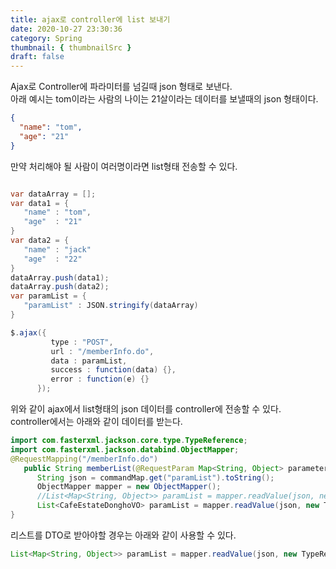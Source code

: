 ```yaml
---
title: ajax로 controller에 list 보내기
date: 2020-10-27 23:30:36
category: Spring
thumbnail: { thumbnailSrc }
draft: false
---
```


Ajax로 Controller에 파라미터를 넘길때 json 형태로 보낸다.
<br>아래 예시는 tom이라는 사람의 나이는 21살이라는 데이터를 보낼때의 json 형태이다.

```json
{
  "name": "tom",
  "age": "21"
}
```

만약 처리해야 될 사람이 여러명이라면 list형태 전송할 수 있다.

```java script

var dataArray = [];
var data1 = {
   "name" : "tom",
   "age"  : "21"
}
var data2 = {
   "name" : "jack"
   "age"  : "22"
}
dataArray.push(data1);
dataArray.push(data2);
var paramList = {
   "paramList" : JSON.stringify(dataArray)
}

$.ajax({
         type : "POST",
         url : "/memberInfo.do",
         data : paramList,
         success : function(data) {},
         error : function(e) {}
      });
```

위와 같이 ajax에서 list형태의 json 데이터를 controller에 전송할 수 있다.
<br> controller에서는 아래와 같이 데이터를 받는다.

```java
import com.fasterxml.jackson.core.type.TypeReference;
import com.fasterxml.jackson.databind.ObjectMapper;
@RequestMapping("/memberInfo.do")
   public String memberList(@RequestParam Map<String, Object> parameters{
      String json = commandMap.get("paramList").toString();
      ObjectMapper mapper = new ObjectMapper();
      //List<Map<String, Object>> paramList = mapper.readValue(json, new TypeReference<ArrayList<Map<String, Object>>>(){});
      List<CafeEstateDonghoVO> paramList = mapper.readValue(json, new TypeReference<ArrayList<CafeEstateDonghoVO>>(){});
}
```

리스트를 DTO로 받아야할 경우는 아래와 같이 사용할 수 있다.

```java
List<Map<String, Object>> paramList = mapper.readValue(json, new TypeReference<ArrayList<Map<String, Object>>>(){});


```
